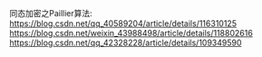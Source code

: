 同态加密之Paillier算法:
https://blog.csdn.net/qq_40589204/article/details/116310125
https://blog.csdn.net/weixin_43988498/article/details/118802616
https://blog.csdn.net/qq_42328228/article/details/109349590
